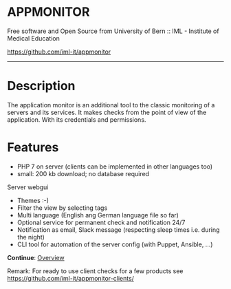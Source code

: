 
# APPMONITOR #

Free software and Open Source from University of Bern :: IML - Institute of Medical Education

https://github.com/iml-it/appmonitor

- - -

# Description #

The application monitor is an additional tool to the classic monitoring of a servers and its services. It makes checks from the point of view of the application. With its credentials and permissions.



# Features #

- PHP 7 on server (clients can be implemented in other languages too)
- small: 200 kb download; no database required


Server webgui
- Themes :-)
- Filter the view by selecting tags
- Multi language (English ang German language file so far)
- Optional service for permanent check and notification 24/7
- Notification as email, Slack message (respecting sleep times i.e. during the night)
- CLI tool for automation of the server config (with Puppet, Ansible, ...)

**Continue**: [Overview](docs/overview.md)

Remark: For ready to use client checks for a few products see
https://github.com/iml-it/appmonitor-clients/